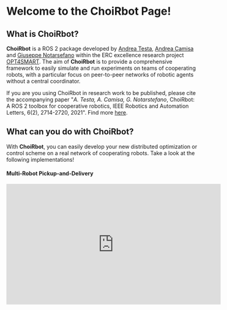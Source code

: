 # Welcome to the ChoiRbot Page!


## What is ChoiRbot?
**ChoiRbot** is a ROS 2 package developed by [Andrea Testa](https://www.unibo.it/sitoweb/a.testa/en), [Andrea Camisa](https://www.unibo.it/sitoweb/a.camisa/en) and [Giuseppe Notarsefano](https://www.unibo.it/sitoweb/giuseppe.notarstefano/en) within the ERC excellence research project [OPT4SMART](http://opt4smart.dei.unibo.it/). The aim of **ChoiRbot** is to provide a comprehensive framework to easily simulate and run experiments on teams of cooperating robots, with a particular focus on peer-to-peer networks of robotic agents without a central coordinator.

If you are you using ChoiRbot in research work to be published, please cite the accompanying paper "_A. Testa, A. Camisa, G. Notarstefano_, ChoiRbot: A ROS 2 toolbox for cooperative robotics, IEEE Robotics and Automation Letters, 6(2), 2714-2720, 2021". Find more [here](citeus).

## What can you do with ChoiRbot?
With **ChoiRbot**, you can easily develop your new distributed optimization or control scheme on a real network of cooperating robots. Take a look at the following implementations!

#### Multi-Robot Pickup-and-Delivery

<p align="center"><iframe width="560" height="315" src="https://www.youtube.com/embed/NwqzIEBNIS4" title="YouTube video player" frameborder="0" allow="accelerometer; autoplay; clipboard-write; encrypted-media; gyroscope; picture-in-picture" allowfullscreen></iframe></p>

<!--
You can use the [editor on GitHub](https://github.com/OPT4SMART/ChoiRbot/edit/gh-pages/index.md) to maintain and preview the content for your website in Markdown files.

Whenever you commit to this repository, GitHub Pages will run [Jekyll](https://jekyllrb.com/) to rebuild the pages in your site, from the content in your Markdown files.

### Markdown

Markdown is a lightweight and easy-to-use syntax for styling your writing. It includes conventions for

```markdown
Syntax highlighted code block

# Header 1
## Header 2
### Header 3

- Bulleted
- List

1. Numbered
2. List

**Bold** and _Italic_ and `Code` text

[Link](url) and ![Image](src)
```

For more details see [Basic writing and formatting syntax](https://docs.github.com/en/github/writing-on-github/getting-started-with-writing-and-formatting-on-github/basic-writing-and-formatting-syntax).

### Jekyll Themes

Your Pages site will use the layout and styles from the Jekyll theme you have selected in your [repository settings](https://github.com/OPT4SMART/ChoiRbot/settings/pages). The name of this theme is saved in the Jekyll `_config.yml` configuration file.

### Support or Contact

Having trouble with Pages? Check out our [documentation](https://docs.github.com/categories/github-pages-basics/) or [contact support](https://support.github.com/contact) and we’ll help you sort it out.
-->
